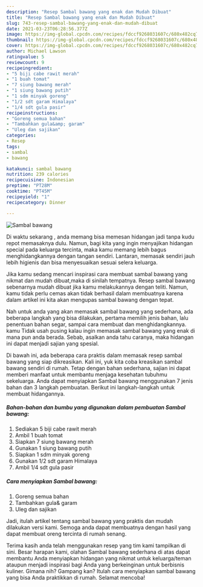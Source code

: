```yaml
---
description: "Resep Sambal bawang yang enak dan Mudah Dibuat"
title: "Resep Sambal bawang yang enak dan Mudah Dibuat"
slug: 743-resep-sambal-bawang-yang-enak-dan-mudah-dibuat
date: 2021-03-23T06:28:56.377Z
image: https://img-global.cpcdn.com/recipes/fdccf9268031607c/680x482cq70/sambal-bawang-foto-resep-utama.jpg
thumbnail: https://img-global.cpcdn.com/recipes/fdccf9268031607c/680x482cq70/sambal-bawang-foto-resep-utama.jpg
cover: https://img-global.cpcdn.com/recipes/fdccf9268031607c/680x482cq70/sambal-bawang-foto-resep-utama.jpg
author: Michael Lawson
ratingvalue: 5
reviewcount: 9
recipeingredient:
- "5 biji cabe rawit merah"
- "1 buah tomat"
- "7 siung bawang merah"
- "1 siung bawang putih"
- "1 sdm minyak goreng"
- "1/2 sdt garam Himalaya"
- "1/4 sdt gula pasir"
recipeinstructions:
- "Goreng semua bahan"
- "Tambahkan gula&amp; garam"
- "Uleg dan sajikan"
categories:
- Resep
tags:
- sambal
- bawang

katakunci: sambal bawang 
nutrition: 239 calories
recipecuisine: Indonesian
preptime: "PT28M"
cooktime: "PT45M"
recipeyield: "1"
recipecategory: Dinner

---
```



![Sambal bawang](https://img-global.cpcdn.com/recipes/fdccf9268031607c/680x482cq70/sambal-bawang-foto-resep-utama.jpg)

Di waktu  sekarang , anda memang bisa memesan hidangan jadi tanpa kudu repot memasaknya dulu. Namun, bagi kita yang ingin menyajikan hidangan special pada keluarga tercinta, maka kamu memang lebih bagus menghidangkannya dengan tangan sendiri. Lantaran, memasak sendiri jauh lebih higienis dan bisa menyesuaikan sesuai selera keluarga.

Jika kamu sedang mencari inspirasi cara membuat sambal bawang yang nikmat dan mudah dibuat,maka di sinilah tempatnya. Resep sambal bawang  sebenarnya mudah dibuat jika kamu melakukannya dengan teliti. Namun, kamu tidak perlu cemas akan tidak berhasil dalam membuatnya 
karena dalam artikel ini kita akan mengupas sambal bawang dengan tepat.  



Nah untuk anda yang akan memasak sambal bawang yang sederhana, ada beberapa langkah yang bisa dilakukan, pertama memilih jenis bahan, lalu penentuan bahan segar, sampai cara membuat dan menghidangkannya. kamu Tidak usah pusing kalau ingin memasak sambal bawang yang enak di mana pun anda berada. Sebab, asalkan anda  tahu caranya, maka hidangan ini dapat menjadi sajian yang spesial.

Di bawah ini, ada beberapa cara praktis  dalam memasak resep sambal bawang yang siap dikreasikan. Kali ini, yuk kita coba kreasikan sambal bawang sendiri di rumah. Tetap dengan bahan sederhana, sajian ini dapat memberi manfaat untuk membantu menjaga kesehatan tubuhmu sekeluarga. Anda dapat menyiapkan Sambal bawang menggunakan 7 jenis bahan dan 3 langkah pembuatan. Berikut ini langkah-langkah untuk membuat hidangannya.

<!--inarticleads1-->

##### Bahan-bahan dan bumbu yang digunakan dalam pembuatan Sambal bawang:

1. Sediakan 5 biji cabe rawit merah
1. Ambil 1 buah tomat
1. Siapkan 7 siung bawang merah
1. Gunakan 1 siung bawang putih
1. Siapkan 1 sdm minyak goreng
1. Gunakan 1/2 sdt garam Himalaya
1. Ambil 1/4 sdt gula pasir




<!--inarticleads2-->

##### Cara menyiapkan Sambal bawang:

1. Goreng semua bahan
1. Tambahkan gula&amp; garam
1. Uleg dan sajikan




Jadi, itulah artikel tentang  sambal bawang  yang praktis dan mudah dilakukan versi kami. Semoga anda dapat membuatnya dengan hasil yang dapat membuat oreng tercinta di rumah senang. 

Terima kasih anda telah menggunakan resep yang tim kami tampilkan di sini. Besar harapan kami, olahan  Sambal bawang sederhana di atas dapat membantu Anda menyiapkan hidangan yang nikmat untuk keluarga/teman ataupun menjadi inspirasi bagi Anda yang berkeinginan untuk berbisnis kuliner. Gimana nih? Gampang kan? Itulah cara menyiapkan sambal bawang yang bisa Anda praktikkan di rumah. Selamat mencoba!

